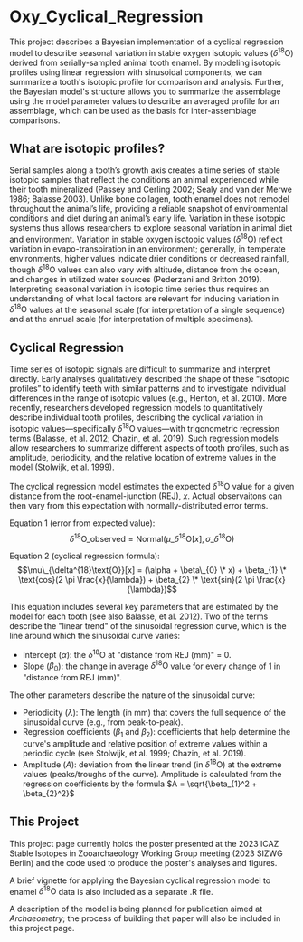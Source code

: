# Oxy_Cyclical_Regression

This project describes a Bayesian implementation of a cyclical regression model to describe seasonal variation in stable oxygen isotopic values ($\delta^{18}\text{O}$) derived from serially-sampled animal tooth enamel. By modeling isotopic profiles using linear regression with sinusoidal components, we can summarize a tooth's isotopic profile for comparison and analysis. Further, the Bayesian model's structure allows you to summarize the assemblage using the model parameter values to describe an averaged profile for an assemblage, which can be used as the basis for inter-assemblage comparisons.

## What are isotopic profiles?

Serial samples along a tooth’s growth axis creates a time series of stable isotopic samples that reflect the conditions an animal experienced while their tooth mineralized (Passey and Cerling 2002; Sealy and van der Merwe 1986; Balasse 2003). Unlike bone collagen, tooth enamel does not remodel throughout the animal’s life, providing a reliable snapshot of environmental conditions and diet during an animal’s early life. Variation in these isotopic systems thus allows researchers to explore seasonal variation in animal diet and environment. Variation in stable oxygen isotopic values ($\delta^{18}\text{O}$) reflect variation in evapo-transpiration in an environment; generally, in temperate environments, higher values indicate drier conditions or decreased rainfall, though $\delta^{18}\text{O}$ values can also vary with altitude, distance from the ocean, and changes in utilized water sources (Pederzani and Britton 2019). Interpreting seasonal variation in isotopic time series thus requires an understanding of what local factors are relevant for inducing variation in $\delta^{18}\text{O}$ values at the seasonal scale (for interpretation of a single sequence) and at the annual scale (for interpretation of multiple specimens).

## Cyclical Regression

Time series of isotopic signals are difficult to summarize and interpret directly. Early analyses qualitatively described the shape of these “isotopic profiles” to identify teeth with similar patterns and to investigate individual differences in the range of isotopic values (e.g., Henton, et al. 2010). More recently, researchers developed regression models to quantitatively describe individual tooth profiles, describing the cyclical variation in isotopic values—specifically $\delta^{18}\text{O}$ values—with trigonometric regression terms (Balasse, et al. 2012; Chazin, et al. 2019). Such regression models allow researchers to summarize different aspects of tooth profiles, such as amplitude, periodicity, and the relative location of extreme values in the model (Stolwijk, et al. 1999).

The cyclical regression model estimates the expected $\delta^{18}\text{O}$ value for a given distance from the root-enamel-junction (REJ), $x$. Actual observaitons can then vary from this expectation with normally-distributed error terms.

Equation 1 (error from expected value):
$$\delta^{18}\text{O}\_{\text{observed}} = \text{Normal}(\mu\_{\delta^{18}\text{O}}[x], \sigma\_{\delta^{18}\text{O}})$$

Equation 2 (cyclical regression formula):
$$\mu\_{\delta^{18}\text{O}}[x] = (\alpha + \beta\_{0} \* x) + \beta_{1} \* \text{cos}(2 \pi \frac{x}{\lambda}) + \beta_{2} \* \text{sin}(2 \pi \frac{x}{\lambda})$$

This equation includes several key parameters that are estimated by the model for each tooth (see also Balasse, et al. 2012). Two of the terms describe the "linear trend" of the sinusoidal regression curve, which is the line around which the sinusoidal curve varies:
- Intercept ($\alpha$): the $\delta^{18}\text{O}$ at "distance from REJ (mm)" = 0.
- Slope ($\beta_{0}$): the change in average $\delta^{18}\text{O}$ value for every change of 1 in "distance from REJ (mm)".

The other parameters describe the nature of the sinusoidal curve:
- Periodicity ($\lambda$): The length (in mm) that covers the full sequence of the sinusoidal curve (e.g., from peak-to-peak).
- Regression coefficients ($\beta_{1}$ and $\beta_{2}$): coefficients that help determine the curve's amplitude and relative position of extreme values within a periodic cycle (see Stolwijk, et al. 1999; Chazin, et al. 2019).
- Amplitude ($A$): deviation from the linear trend (in $\delta^{18}\text{O}$) at the extreme values (peaks/troughs of the curve). Amplitude is calculated from the regression coefficients by the formula $A = \sqrt{\beta_{1}^2 + \beta_{2}^2}$

## This Project

This project page currently holds the poster presented at the 2023 ICAZ Stable Isotopes in Zooarchaeology Working Group meeting (2023 SIZWG Berlin) and the code used to produce the poster's analyses and figures.

A brief vignette for applying the Bayesian cyclical regression model to enamel $\delta^{18}\text{O}$ data is also included as a separate .R file.

A description of the model is being planned for publication aimed at _Archaeometry_; the process of building that paper will also be included in this project page.
